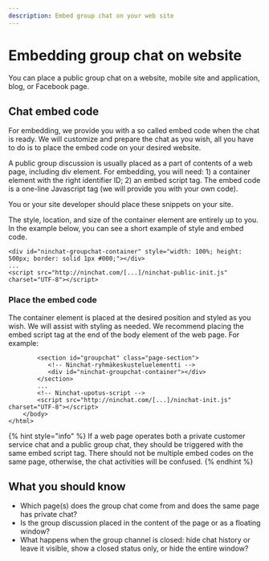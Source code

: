 ```yaml
---
description: Embed group chat on your web site
---
```


# Embedding group chat on website

You can place a public group chat on a website, mobile site and application, blog, or Facebook page.

## Chat embed code

For embedding, we provide you with a so called embed code when the chat is ready. We will customize and prepare the chat as you wish, all you have to do is to place the embed code on your desired website.

A public group discussion is usually placed as a part of contents of a web page, including div element. For embedding, you will need: 1) a container element with the right identifier ID; 2) an embed script tag. The embed code is a one-line Javascript tag (we will provide you with your own code).

You or your site developer should place these snippets on your site.

The style, location, and size of the container element are entirely up to you. In the example below, you can see a short example of style and embed code.

```markup
<div id="ninchat-groupchat-container" style="width: 100%; height: 500px; border: solid 1px #000;"></div>
...
<script src="http://ninchat.com/[...]/ninchat-public-init.js" charset="UTF-8"></script>
```

### Place the embed code

The container element is placed at the desired position and styled as you wish. We will assist with styling as needed. We recommend placing the embed script tag at the end of the body element of the web page. For example:

```markup
        <section id="groupchat" class="page-section">
           <!-- Ninchat-ryhmäkeskusteluelementti -->
           <div id="ninchat-groupchat-container"></div>
        </section>
        ...
        <!-- Ninchat-upotus-script -->
        <script src="http://ninchat.com/[...]/ninchat-init.js" charset="UTF-8"></script>
    </body>
</html>
```

{% hint style="info" %}
If a web page operates both a private customer service chat and a public group chat, they should be triggered with the same embed script tag. There should not be multiple embed codes on the same page, otherwise, the chat activities will be confused.
{% endhint %}

## What you should know <a href="mita-asiakkaan-tulee-selvittaa" id="mita-asiakkaan-tulee-selvittaa"></a>

* Which page(s) does the group chat come from and does the same page has private chat?
* Is the group discussion placed in the content of the page or as a floating window?
* What happens when the group channel is closed: hide chat history or leave it visible, show a closed status only, or hide the entire window?

###
